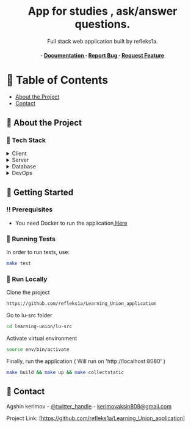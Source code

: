 <div align='center'>

<h1>App for studies , ask/answer questions.</h1>
<p>Full stack web application built by refleks1a.</p>

<h4> <span> · </span> <a href="https://github.com/refleks1a/Learning_Union_application/blob/master/README.md"> Documentation </a> <span> · </span> <a href="https://github.com/refleks1a/Learning_Union_application/issues"> Report Bug </a> <span> · </span> <a href="https://github.com/refleks1a/Learning_Union_application/issues"> Request Feature </a> </h4>


</div>

# :notebook_with_decorative_cover: Table of Contents

- [About the Project](#star2-about-the-project)
- [Contact](#handshake-contact)


## :star2: About the Project
### :space_invader: Tech Stack
<details> <summary>Client</summary> <ul>
<li><a href="">Js</a></li>
<li><a href="">ReactJS</a></li>
<li><a href="">Bootstrap</a></li>
<li><a href="">Ant-design</a></li>
</ul> </details>
<details> <summary>Server</summary> <ul>
<li><a href="">Python</a></li>
<li><a href="">Django</a></li>
<li><a href="">DRF</a></li>
</ul> </details>
<details> <summary>Database</summary> <ul>
<li><a href="">MySQL</a></li>
<li><a href="">Redis</a></li>
</ul> </details>
<details> <summary>DevOps</summary> <ul>
<li><a href="">Docker</a></li>
<li><a href="">Docker compose</a></li>
<li><a href="">Swagger</a></li>
</ul> </details>

## :toolbox: Getting Started

### :bangbang: Prerequisites

- You need Docker to run the application<a href="https://docs.docker.com/get-docker/"> Here</a>


### :test_tube: Running Tests

In order to run tests, use:
```bash
make test
```


### :running: Run Locally

Clone the project

```bash
https://github.com/refleks1a/Learning_Union_application
```
Go to lu-src folder
```bash
cd learning-union/lu-src
```
Activate virtual environment
```bash
source env/bin/activate
```
Finally, run the application ( Will run on 'http://localhost:8080' )
```bash
make build && make up && make collectstatic
```


## :handshake: Contact

Agshin kerimov - [@twitter_handle](https://twitter.com/Agshin25295385) - kerimovaksin808@gmail.com

Project Link: [https://github.com/refleks1a/Learning_Union_application]